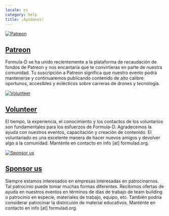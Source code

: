 ```yaml
---
locale: es
category: help
title: ¡Ayúdanos!
---
```


<!-- START: Posts Grid -->
<div class="nk-blog-grid">
  <div class="row">
    <div class="col-md-4">
      <!-- START: Post -->
      <div class="nk-blog-post">
       <a href="https://www.patreon.com/formulad" class="nk-post-img">
       <img src="/assets/images/partners/patreon.png" alt="Patreon">
       </a>
       <div class="nk-gap"></div>
       <h2 class="nk-post-title h4"><a href="#">Patreon</a></h2>
       <div class="nk-gap"></div>
       <div class="nk-post-text">
       <p>
Formula-D se ha unido recientemente a la plataforma de recaudación de fondos de Patreon y nos encantaría que te convirtieras en parte de nuestra comunidad.
Tu suscripción a Patreon significa que nuestro evento podrá mantenerse y continuaremos publicando contenido de alto calibre oportunos, accesibles y eclécticos sobre carreras de drones y tecnología.
       </p>
       </div>
      </div>
      <!-- END: Post -->
    </div>
<div class="col-md-4">
      <!-- START: Post -->
      <div class="nk-blog-post">
       <a href="#" class="nk-post-img">
       <img src="/assets/images/partners/volunteer.png" alt="Volunteer">
       </a>
       <div class="nk-gap"></div>
       <h2 class="nk-post-title h4"><a href="#">Volunteer</a></h2>
       <div class="nk-gap"></div>
       <div class="nk-post-text">
       <p>
El tiempo, la experiencia, el conocimiento y los contactos de los voluntarios son fundamentales para los esfuerzos de Formula-D.
Agradecemos la ayuda con nuestros eventos, capacitación y creación de contenido.
El voluntariado es una excelente manera de hacer nuevos amigos y devolver algo a la comunidad.
Manténte en contacto en info [at] formulad.org.
       </p>
       </div>
      </div>
      <!-- END: Post -->
    </div>
<div class="col-md-4">
      <!-- START: Post -->
      <div class="nk-blog-post">
       <a href="#" class="nk-post-img">
       <img src="/assets/images/partners/sponsor.jpg" alt="Sponsor us">
       </a>
       <div class="nk-gap"></div>
       <h2 class="nk-post-title h4"><a href="#">Sponsor us</a></h2>
       <div class="nk-gap"></div>
       <div class="nk-post-text">
       <p>
Siempre estamos interesados en empresas interesadas en patrocinarnos.
Tal patrocinio puede tomar muchas formas diferentes.
Recibimos ofertas de ayuda en nuestros eventos en términos de días de trabajo de team building o patrocinio en especie, materiales de trabajo, equipo, etc.
También podría considerar patrocinar la districuión de material educativos.
Manténte en contacto en info [at] formulad.org.
       </p>
       </div>
      </div>
      <!-- END: Post -->
    </div>
  </div>
</div>
<!-- END: Posts Grid -->
